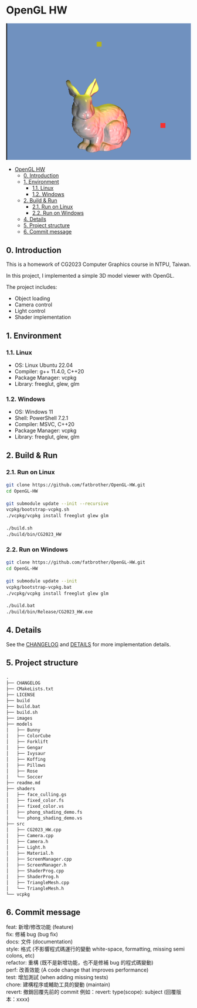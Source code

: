 # OpenGL HW

![Bunny](./images/HW2/bunny.png)

- [OpenGL HW](#opengl-hw)
  - [0. Introduction](#0-introduction)
  - [1. Environment](#1-environment)
    - [1.1. Linux](#11-linux)
    - [1.2. Windows](#12-windows)
  - [2. Build \& Run](#2-build--run)
    - [2.1. Run on Linux](#21-run-on-linux)
    - [2.2. Run on Windows](#22-run-on-windows)
  - [4. Details](#4-details)
  - [5. Project structure](#5-project-structure)
  - [6. Commit message](#6-commit-message)

## 0. Introduction

This is a homework of CG2023 Computer Graphics course in NTPU, Taiwan.

In this project, I implemented a simple 3D model viewer with OpenGL.

The project includes:

* Object loading
* Camera control
* Light control
* Shader implementation

## 1. Environment

### 1.1. Linux

* OS: Linux Ubuntu 22.04
* Compiler: g++ 11.4.0, C++20
* Package Manager: vcpkg
* Library: freeglut, glew, glm

### 1.2. Windows

* OS: Windows 11
* Shell: PowerShell 7.2.1
* Compiler: MSVC, C++20
* Package Manager: vcpkg
* Library: freeglut, glew, glm

## 2. Build & Run

### 2.1. Run on Linux

```bash
git clone https://github.com/fatbrother/OpenGL-HW.git
cd OpenGL-HW

git submodule update --init --recursive
vcpkg/bootstrap-vcpkg.sh
./vcpkg/vcpkg install freeglut glew glm

./build.sh
./build/bin/CG2023_HW
```

### 2.2. Run on Windows

```bash
git clone https://github.com/fatbrother/OpenGL-HW.git
cd OpenGL-HW

git submodule update --init
vcpkg/bootstrap-vcpkg.bat
./vcpkg/vcpkg install freeglut glew glm

./build.bat
./build/bin/Release/CG2023_HW.exe
```

## 4. Details

See the [CHANGELOG](./CHANGELOG) and [DETAILS](./details.md) for more implementation details.

## 5. Project structure

```text
.
├── CHANGELOG
├── CMakeLists.txt
├── LICENSE
├── build
├── build.bat
├── build.sh
├── images
├── models
│   ├── Bunny
│   ├── ColorCube
│   ├── Forklift
│   ├── Gengar
│   ├── Ivysaur
│   ├── Koffing
│   ├── Pillows
│   ├── Rose
│   └── Soccer
├── readme.md
├── shaders
│   ├── face_culling.gs
│   ├── fixed_color.fs
│   ├── fixed_color.vs
│   ├── phong_shading_demo.fs
│   └── phong_shading_demo.vs
├── src
│   ├── CG2023_HW.cpp
│   ├── Camera.cpp
│   ├── Camera.h
│   ├── Light.h
│   ├── Material.h
│   ├── ScreenManager.cpp
│   ├── ScreenManager.h
│   ├── ShaderProg.cpp
│   ├── ShaderProg.h
│   ├── TriangleMesh.cpp
│   └── TriangleMesh.h
└── vcpkg
```

## 6. Commit message

feat: 新增/修改功能 (feature)  
fix: 修補 bug (bug fix)  
docs: 文件 (documentation)  
style: 格式 (不影響程式碼運行的變動 white-space, formatting, missing semi colons, etc)  
refactor: 重構 (既不是新增功能，也不是修補 bug 的程式碼變動)  
perf: 改善效能 (A code change that improves performance)  
test: 增加測試 (when adding missing tests)  
chore: 建構程序或輔助工具的變動 (maintain)  
revert: 撤銷回覆先前的 commit 例如：revert: type(scope): subject (回覆版本：xxxx)  
